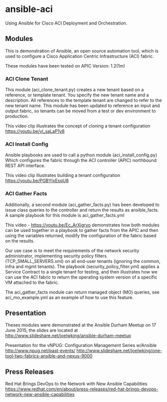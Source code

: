 # ansible-aci
Using Ansible for Cisco ACI Deployment and Orchestration.

## Modules
This is demonstration of Ansible, an open source automation tool, which is used to configure a Cisco Application Centric Infrastructure (ACI) fabric. 

These modules have been tested on APIC Version: 1.2(1m)

### ACI Clone Tenant

This module (aci_clone_tenant.py)  creates a new tenant based on a reference, or template tenant. You specify the new tenant name and a description. All references to the template tenant are changed to refer to the new tenant name. This module has been updated to reference an input and output fabric, so tenants can be moved from a test or dev environment to production.

This video clip illustrates the concept of cloning a tenant configuration
https://youtu.be/vl_saLaP1y8

### ACI Install Config

Ansible playbooks are used to call a python module (aci_install_config.py) Which configures the fabric through the ACI controller (APIC) northbound REST API interface.

This video clip illustrates building a tenant configuration
https://youtu.be/PGBYIxEsqU8

### ACI Gather Facts

Additionally, a second module (aci_gather_facts.py) has been developed to issue class queries to the controller and return the results as ansible_facts. A sample playbook for this module is aci_gather_facts.yml

This video - https://youtu.be/Ec_ArXjgryo  demonstrates how both modules can be used together in a playbook to gather facts from the APIC and then using the variables returned, modify the configuration of the fabric based on the results.

Our use case is to meet the requirements of the network security administrator, implementing security policy filters (TCP_SMALL_SERVERS.xml) on all end-user tenants (ignoring the common, infra and mgmt tenants).   The playbook (security_policy_filter.yml) applies a Service Contract to a single tenant for testing, and then illustrates how we can use the ACI fabric to return the operating system version of a specific VM attached to the fabric.

The aci_gather_facts module can return managed object (MO) queries, see aci_mo_example.yml as an example of how to use this feature.

## Presentation

Theses modules were demonstrated at the Ansible Durham Meetup on 17 June 2015, the slides are located at http://www.slideshare.net/joelwking/ansible-durham-meetup

Presentation for the vNPUG: Configuration Management Series w/Ansible 
http://www.npug.net/past-events/
http://www.slideshare.net/joelwking/one-tool-two-fabrics-ansible-and-nexus-9000

## Press Releases
Red Hat Brings DevOps to the Network with New Ansible Capabilities https://www.redhat.com/en/about/press-releases/red-hat-brings-devops-network-new-ansible-capabilities
